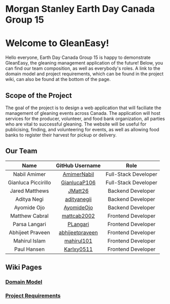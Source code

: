 # Morgan Stanley Earth Day Canada Group 15

# Welcome to GleanEasy!
Hello everyone, Earth Day Canada Group 15 is happy to demonstrate GleanEasy, the gleaning management application of the future! Below, you can find our team composition, as well as everybody's roles. A link to the domain model and project requirements, which can be found in the project wiki, can also be found at the bottom of the page. 

## Scope of the Project
The goal of the project is to design a web application that will faciliate the management of gleaning events across Canada. The application will host services for the producer, volunteer, and food bank organization, all parties who are vital to successful gleaning. The website will be useful for publicising, finding, and volunteering for events, as well as allowing food banks to register their harvest for pickup or delivery. 

## Our Team
|Name|GitHub Username|Role|
|:-------:|:-------------:|:----------:|
|Nabil Amimer|[AmimerNabil](https://github.com/AmimerNabil)|Full-Stack Developer
|Gianluca Piccirillo|[GianlucaP106](https://github.com/GianlucaP106)|Full-Stack Developer
|Jared Matthews|[JMatt26](https://github.com/JMatt26)|Backend Developer
|Aditya Negi|[adityanegii](https://github.com/adityanegii)|Backend Developer
|Ayomide Ojo|[AyomideOjo](https://github.com/AyomideOjo)|Backend Developer
|Matthew Cabral|[mattcab2002](https://github.com/mattcab2002)|Frontend Developer
|Parsa Langari|[PLangari](https://github.com/PLangari)|Frontend Developer
|Abhijeet Praveen|[abhijeetpraveen](https://github.com/abhijeetpraveen)|Frontend Developer
|Mahirul Islam|[mahirul101](https://github.com/mahirul101)|Frontend Developer
|Paul Hansen|[Karlxy0511](https://github.com/Karlxy0511)|Frontend Developer

## Wiki Pages
### [Domain Model](https://github.com/GianlucaP106/MS-CODE-TO-GIVE-APP/wiki/Domain-Model)

### [Project Requirements](https://github.com/GianlucaP106/MS-CODE-TO-GIVE-APP/wiki/Requirements)
